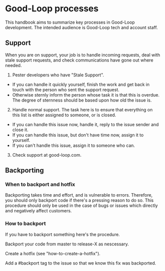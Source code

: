 # Good-Loop processes

This handbook aims to summarize key processes in Good-Loop development.
The intended audience is Good-Loop tech and account staff.

## Support

When you are on support, your job is to handle incoming requests, deal with stale support requests, and check communications have gone out where needed.

1) Pester developers who have "Stale Support". 
- If you can handle it quickly yourself, finish the work and get back in touch with the person who sent the support request.
- Otherwise sternly inform the person whose task it is that this is overdue. The degree of sternness should be based upon how old the issue is.

2) Handle normal support. The task here is to ensure that everything on this list is either assigned to someone, or is closed.
- If you can handle this issue now, handle it, reply to the issue sender and close it.
- If you can handle this issue, but don't have time now, assign it to yourself.
- If you can't handle this issue, assign it to someone who can.

3) Check <span class='email' data-name='support' data-domain='good-loop.com'>support at good-loop.com</span>. 

## Backporting

### When to backport and hotfix

Backporting takes time and effort, and is vulnerable to errors. Therefore, you should only backport code if there's a pressing reason to do so. This procedure should only be used in the case of bugs or issues which directly and negatively affect customers.

### How to backport

If you have to backport something here's the procedure.

Backport your code from master to release-X as nescessary.

Create a hotfix (see "how-to-create-a-hotfix").

Add a #backport tag to the issue so that we know this fix was backported.
